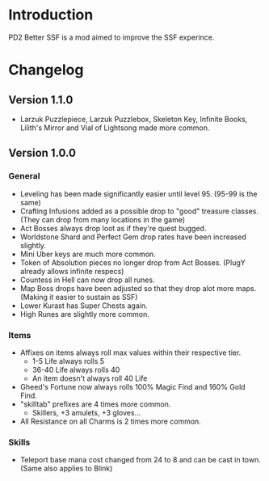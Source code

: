 # Introduction

PD2 Better SSF is a mod aimed to improve the SSF experince.

# Changelog

## Version 1.1.0

* Larzuk Puzzlepiece, Larzuk Puzzlebox, Skeleton Key, Infinite Books, Lilith's Mirror and Vial of Lightsong made more common.

## Version 1.0.0

### General
* Leveling has been made significantly easier until level 95. (95-99 is the same)
* Crafting Infusions added as a possible drop to "good" treasure classes. (They can drop from many locations in the game)
* Act Bosses always drop loot as if they're quest bugged.
* Worldstone Shard and Perfect Gem drop rates have been increased slightly.
* Mini Uber keys are much more common.
* Token of Absolution pieces no longer drop from Act Bosses. (PlugY already allows infinite respecs)
* Countess in Hell can now drop all runes.
* Map Boss drops have been adjusted so that they drop alot more maps. (Making it easier to sustain as SSF)
* Lower Kurast has Super Chests again.
* High Runes are slightly more common.

### Items
* Affixes on items always roll max values within their respective tier.
  * 1-5 Life always rolls 5
  * 36-40 Life always rolls 40
  * An item doesn't always roll 40 Life
* Gheed's Fortune now always rolls 100% Magic Find and 160% Gold Find.
* "skilltab" prefixes are 4 times more common.
  * Skillers, +3 amulets, +3 gloves...
* All Resistance on all Charms is 2 times more common.

### Skills
* Teleport base mana cost changed from 24 to 8 and can be cast in town. (Same also applies to Blink)
